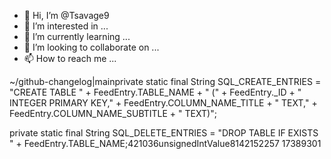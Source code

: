 - 👋 Hi, I’m @Tsavage9
- 👀 I’m interested in ...
- 🌱 I’m currently learning ...
- 💞️ I’m looking to collaborate on ...
- 📫 How to reach me ...

<!---
Tsavage9/Tsavage9 is a ✨ special ✨ repository because its `README.md` (this file) appears on your GitHub profile.
You can click the Preview link to take a look at your changes.
--->
~/github-changelog|mainprivate static final String SQL_CREATE_ENTRIES =
    "CREATE TABLE " + FeedEntry.TABLE_NAME + " (" +
    FeedEntry._ID + " INTEGER PRIMARY KEY," +
    FeedEntry.COLUMN_NAME_TITLE + " TEXT," +
    FeedEntry.COLUMN_NAME_SUBTITLE + " TEXT)";

private static final String SQL_DELETE_ENTRIES =
    "DROP TABLE IF EXISTS " + FeedEntry.TABLE_NAME;421036unsignedIntValue8142152257 17389301
